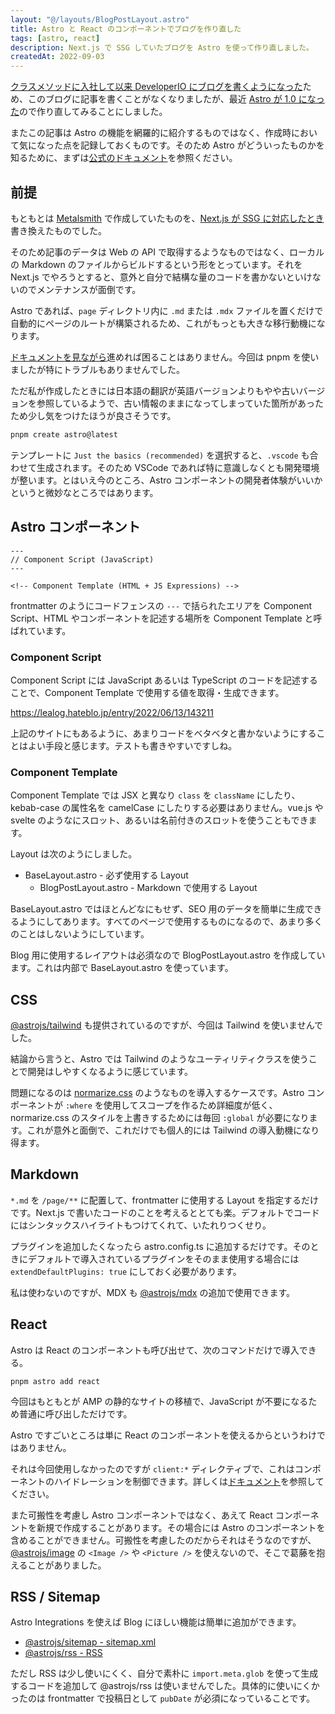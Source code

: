 ```yaml
---
layout: "@/layouts/BlogPostLayout.astro"
title: Astro と React のコンポーネントでブログを作り直した
tags: [astro, react]
description: Next.js で SSG していたブログを Astro を使って作り直しました。
createdAt: 2022-09-03
---
```


[クラスメソッドに入社して以来 DeveloperIO にブログを書くようになった](https://dev.classmethod.jp/author/takahashi-yuki/)ため、このブログに記事を書くことがなくなりましたが、最近 [Astro が 1.0 になった](https://astro.build/blog/astro-1/)ので作り直してみることにしました。

またこの記事は Astro の機能を網羅的に紹介するものではなく、作成時において気になった点を記録しておくものです。そのため Astro がどういったものかを知るために、まずは[公式のドキュメント](https://astro.build/)を参照ください。

## 前提

もともとは [Metalsmith](https://metalsmith.io/) で作成していたものを、[Next.js が SSG に対応したとき](/blog/nextjs-blog-ssg)書き換えたものでした。

そのため記事のデータは Web の API で取得するようなものではなく、ローカルの Markdown のファイルからビルドするという形をとっています。それを Next.js でやろうとすると、意外と自分で結構な量のコードを書かないといけないのでメンテナンスが面倒です。

Astro であれば、`page` ディレクトリ内に `.md` または `.mdx` ファイルを置くだけで自動的にページのルートが構築されるため、これがもっとも大きな移行動機になります。

[ドキュメントを見ながら](https://docs.astro.build/en/getting-started/)進めれば困ることはありません。今回は pnpm を使いましたが特にトラブルもありませんでした。

ただ私が作成したときには日本語の翻訳が英語バージョンよりもやや古いバージョンを参照しているようで、古い情報のままになってしまっていた箇所があったため少し気をつけたほうが良さそうです。

```sh
pnpm create astro@latest
```

テンプレートに `Just the basics (recommended)` を選択すると、`.vscode` も合わせて生成されます。そのため VSCode であれば特に意識しなくとも開発環境が整います。とはいえ今のところ、Astro コンポーネントの開発者体験がいいかというと微妙なところではあります。

## Astro コンポーネント

```astro
---
// Component Script (JavaScript)
---

<!-- Component Template (HTML + JS Expressions) -->
```

frontmatter のようにコードフェンスの `---` で括られたエリアを Component Script、HTML やコンポーネントを記述する場所を Component Template と呼ばれています。

### Component Script

Component Script には JavaScript あるいは TypeScript のコードを記述することで、Component Template で使用する値を取得・生成できます。

https://lealog.hateblo.jp/entry/2022/06/13/143211

上記のサイトにもあるように、あまりコードをベタベタと書かないようにすることはよい手段と感じます。テストも書きやすいですしね。

### Component Template

Component Template では JSX と異なり `class` を `className` にしたり、kebab-case の属性名を camelCase にしたりする必要はありません。vue.js や svelte のようなにスロット、あるいは名前付きのスロットを使うこともできます。

Layout は次のようにしました。

- BaseLayout.astro - 必ず使用する Layout
  - BlogPostLayout.astro - Markdown で使用する Layout

BaseLayout.astro ではほとんどなにもせず、SEO 用のデータを簡単に生成できるようにしてあります。すべてのページで使用するものになるので、あまり多くのことはしないようにしています。

Blog 用に使用するレイアウトは必須なので BlogPostLayout.astro を作成しています。これは内部で BaseLayout.astro を使っています。

## CSS

[@astrojs/tailwind](https://docs.astro.build/en/guides/integrations-guide/tailwind/) も提供されているのですが、今回は Tailwind を使いませんでした。

結論から言うと、Astro では Tailwind のようなユーティリティクラスを使うことで開発はしやすくなるように感じています。

問題になるのは [normarize.css](https://necolas.github.io/normalize.css/) のようなものを導入するケースです。Astro コンポーネントが `:where` を使用してスコープを作るため詳細度が低く、normarize.css のスタイルを上書きするためには毎回 `:global` が必要になります。これが意外と面倒で、これだけでも個人的には Tailwind の導入動機になり得ます。

## Markdown

`*.md` を `/page/**` に配置して、frontmatter に使用する Layout を指定するだけです。Next.js で書いたコードのことを考えるととても楽。デフォルトでコードにはシンタックスハイライトもつけてくれて、いたれりつくせり。

プラグインを追加したくなったら astro.config.ts に追加するだけです。そのときにデフォルトで導入されているプラグインをそのまま使用する場合には `extendDefaultPlugins: true` にしておく必要があります。

私は使わないのですが、MDX も [@astrojs/mdx](https://docs.astro.build/en/guides/integrations-guide/mdx/) の追加で使用できます。

## React

Astro は React のコンポーネントも呼び出せて、次のコマンドだけで導入できる。

```
pnpm astro add react
```

今回はもともとが AMP の静的なサイトの移植で、JavaScript が不要になるため普通に呼び出しただけです。

Astro ですごいところは単に React のコンポーネントを使えるからというわけではありません。

それは今回使用しなかったのですが `client:*` ディレクティブで、これはコンポーネントのハイドレーションを制御できます。詳しくは[ドキュメント](https://docs.astro.build/en/reference/directives-reference/#client-directives)を参照してください。

また可搬性を考慮し Astro コンポーネントではなく、あえて React コンポーネントを新規で作成することがあります。その場合には Astro のコンポーネントを含めることができません。可搬性を考慮したのだからそれはそうなのですが、[@astrojs/image](https://github.com/withastro/astro/tree/main/packages/integrations/image/) の `<Image />` や `<Picture />` を使えないので、そこで葛藤を抱えることがありました。

## RSS / Sitemap

Astro Integrations を使えば Blog にほしい機能は簡単に追加ができます。

- [@astrojs/sitemap - sitemap.xml](https://docs.astro.build/en/guides/integrations-guide/sitemap/)
- [@astrojs/rss - RSS](https://docs.astro.build/en/guides/rss/)

ただし RSS は少し使いにくく、自分で素朴に `import.meta.glob` を使って生成するコードを追加して @astrojs/rss は使いませんでした。具体的に使いにくかったのは frontmatter で投稿日として `pubDate` が必須になっていることです。
